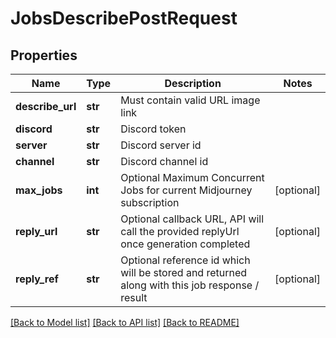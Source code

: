 # JobsDescribePostRequest


## Properties
Name | Type | Description | Notes
------------ | ------------- | ------------- | -------------
**describe_url** | **str** | Must contain valid URL image link | 
**discord** | **str** | Discord token | 
**server** | **str** | Discord server id | 
**channel** | **str** | Discord channel id | 
**max_jobs** | **int** | Optional Maximum Concurrent Jobs for current Midjourney subscription | [optional] 
**reply_url** | **str** | Optional callback URL, API will call the provided replyUrl once generation completed | [optional] 
**reply_ref** | **str** | Optional reference id which will be stored and returned along with this job response / result | [optional] 

[[Back to Model list]](../README.md#documentation-for-models) [[Back to API list]](../README.md#documentation-for-api-endpoints) [[Back to README]](../README.md)



